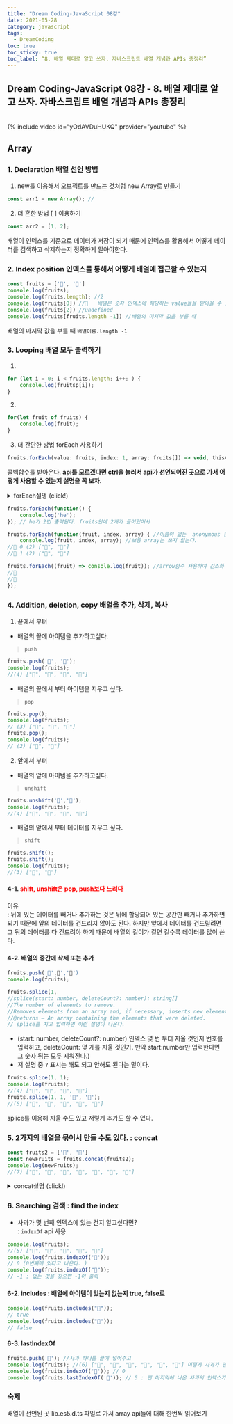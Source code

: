 ```yaml
---
title: "Dream Coding-JavaScript 08강"
date: 2021-05-28
category: javascript
tags:
  - DreamCoding
toc: true
toc_sticky: true
toc_label: “8. 배열 제대로 알고 쓰자. 자바스크립트 배열 개념과 APIs 총정리”
---
```



## Dream Coding-JavaScript 08강 - 8. 배열 제대로 알고 쓰자. 자바스크립트 배열 개념과 APIs 총정리
<link rel="stylesheet" type="text/css" href="/assets/CSS/markdown.css">

<br>
{% include video id="yOdAVDuHUKQ" provider="youtube" %}
<br>

## Array

### 1. Declaration 배열 선언 방법

1. new를 이용해서 오브젝트를 만드는 것처럼 new Array로 만들기
```javascript 
const arr1 = new Array(); //  
```

2. 더 흔한 방법 [ ] 이용하기
```javascript 
const arr2 = [1, 2];
```
배열이 인덱스를 기준으로 데이터가 저장이 되기 때문에
인덱스를 활용해서 어떻게 데이터를 검색하고 삭제하는지 정확하게 알아야한다.

### 2. Index position 인덱스를 통해서 어떻게 배열에 접근할 수 있는지

```javascript
const fruits = ['🍎', '🍌']
console.log(fruits); 
console.log(fruits.length); //2
console.log(fruits[0]) //🍎   배열은 숫자 인덱스에 해당하는 value들을 받아올 수 있다.
console.log(fruits[2]) //undefined
console.log(fruits[fruits.length -1]) //배열의 마지막 값을 부를 때
```
배열의 마지막 값을 부를 때 `배열이름.length -1` 

### 3. Looping 배열 모두 출력하기


1. 
```javascript
for (let i = 0; i < fruits.length; i++; ) {
    console.log(fruitsp[i]);
}
```

2. 
```javascript
for(let fruit of fruits) {
    console.log(fruit);
}
```

3. 더 간단한 방법 forEach 사용하기
```javascript
fruits.forEach(value: fruits, index: 1, array: fruits[]) => void, thisArg?: any : void;
```
콜백함수를 받아온다. __api를 모르겠다면 ctrl을 눌러서 api가 선언되어진 곳으로 가서
어떻게 사용할 수 있는지 설명을 꼭 보자.__

<details>

  <summary>forEach설명 (click!)</summary>
  <div markdown="1">

>   forEach(callbackfn: (value: T, index: number, array: T[]) => void, thisArg?: any): void;

> * Calls a defined callback function on each element of an array, and returns an array that contains the results.       
* @param callbackfn A function that accepts up to three arguments. The map method calls the callbackfn function one time for each element in the array.        
* @param thisArg An object to which the this keyword can refer in the callbackfn function. If thisArg is omitted, undefined is used as the this value.
* 배열의 각 요소에 대해 정의 된 콜백 함수를 호출하고 결과를 포함하는 배열을 반환합니다.            
* @param callbackfn 최대 3 개의 인수를받는 함수입니다. map 메서드는 배열의 각 요소에 대해 callbackfn 함수를 한 번 호출합니다.
* @param thisArg this 키워드가 callbackfn 함수에서 참조 할 수있는 객체입니다. thisArg가 생략되면 undefined가이 값으로 사용됩니다.

  </div>

</details>

```javascript
fruits.forEach(function() {
    console.log('he');
}); // he가 2번 출력된다. fruits안에 2개가 들어있어서

fruits.forEach(function(fruit, index, array) { //이름이 없는  anonymous 함수는 arrow함수를 쓸 수 있다.
    console.log(fruit, index, array); //보통 array는 쓰지 않는다.
//🍎 0 (2) ["🍎", "🍌"]
//🍌 1 (2) ["🍎", "🍌"] 

fruits.forEach((fruit) => console.log(fruit)); //arrow함수 사용하여 간소화 시키기 ! 
//🍎
//🍌
}); 
```

### 4. Addition, deletion, copy 배열을 추가, 삭제, 복사 

1. 끝에서 부터

- 배열의 끝에 아이템을 추가하고싶다. 
> `push`


```javascript
fruits.push('🍓', '🍑');
console.log(fruits);
//(4) ["🍎", "🍌", "🍓", "🍑"]
```

- 배열의 끝에서 부터 아이템을 지우고 싶다.
> `pop`

```javascript
fruits.pop();
console.log(fruits);
// (3) ["🍎", "🍌", "🍓"]
fruits.pop();
console.log(fruits);
// (2) ["🍎", "🍌"]
```

2. 앞에서 부터

- 배열의 앞에 아이템을 추가하고싶다.
> `unshift`

```javascript
fruits.unshift('🍓','🍋');
console.log(fruits);
//(4) ["🍓", "🍋", "🍎", "🍌"]
```

- 배열의 앞에서 부터 데이터를 지우고 싶다.
> `shift`

```javascript
fruits.shift();
fruits.shift();
console.log(fruits);
//(3) ["🍎", "🍌"]
```


#### 4-1. <span style= "color:red">shift, unshift은 pop, push보다 느리다</span>

이유  
: 뒤에 있는 데이터를 빼거나 추가하는 것은 뒤에 할당되어 있는 공간만 빼거나 추가하면 되기 때문에
앞의 데이터를 건드리지 않아도 된다. 하지만 앞에서 데이터를 건드릴려면 그 뒤의 데이터를 다 건드려야 하기 때문에 
배열의 길이가 길면 길수록 데이터를 많이 쓴다. 

#### 4-2. 배열의 중간에 삭제 또는 추가

```javascript
fruits.push('🍓',🍑','🍋')
console.log(fruits);

fruits.splice(1, 
//splice(start: number, deleteCount?: number): string[]
//The number of elements to remove.
//Removes elements from an array and, if necessary, inserts new elements in their place, returning the //deleted elements.
//@returns — An array containing the elements that were deleted.
// splice를 치고 입력하면 이런 설명이 나온다. 
```
- (start: number, deleteCount?: number) 인덱스 몇 번 부터 지울 것인지 번호를 입력하고, deleteCount: 몇 개를 지울 것인가. 만약 start:number만 입력한다면 그 숫자 뒤는 모두 지워진다.) 
- 저 설명 중 `?` 표시는 해도 되고 안해도 된다는 말이다. 

```javascript
fruits.splice(1, 1);
console.log(fruits); 
//(4) ["🍎", "🍓", "🍑", "🍋"]
fruits.splice(1, 1, '🍏', '🍉');
//(5) ["🍎", "🍏", "🍉", "🍑", "🍋"]
```
splice를 이용해 지울 수도 있고 저렇게 추가도 할 수 있다. 

### 5. 2가지의 배열을 묶어서 만들 수도 있다. : concat

```javascript
const fruits2 = ['🍈', '🍒']
const newFruits = fruits.concat(fruits2); 
console.log(newFruits);
//(7) ["🍎", "🍏", "🍉", "🍑", "🍋", "🍈", "🍒"]
```

<details>

  <summary>concat설명 (click!)</summary>
  <div markdown= "1">
>   * Adds all the elements of an array into a string, separated by the specified separator string.  
* @param separator A string used to separate one element of the array from the next in the resulting string. If omitted, the array elements are separated with a comma.

> * 배열의 모든 요소를 지정된 구분자 문자열로 구분하여 문자열에 추가합니다.  
* @param separator 배열의 한 요소를 결과 문자열에서 다음 요소와 구분하는 데 사용되는 문자열. 생략하면 배열 요소가 쉼표로 구분됩니다.
  </div>

</details>

### 6. Searching 검색  : find the index

- 사과가 몇 번째 인덱스에 있는 건지 알고싶다면?  
    : `indexOf` api 사용

```javascript
console.log(fruits);
//(5) ["🍎", "🍏", "🍉", "🍑", "🍋"]
console.log(fruits.indexOf('🍎')); 
// 0 (0번째에 있다고 나온다. )
console.log(fruits.indexOf("🥑"));
// -1 : 없는 것을 찾으면 -1이 출력
```

#### 6-2. includes : 배열에 아이템이 있는지 없는지 true, false로 
```javascript
console.log(fruits.includes("🍉"));
// true
console.log(fruits.includes("🥑"));
// false
```

#### 6-3. lastIndexOf

```javascript
fruits.push('🍎'); //사과 하나를 끝에 넣어주고 
console.log(fruits); //(6) ["🍎", "🍏", "🍉", "🍑", "🍋", "🍎"] 이렇게 사과가 맨 앞과 뒤 2개가 있다.
console.log(fruits.indexOf('🍎')); // 0 
console.log(fruits.lastIndexOf('🍎')); // 5 : 맨 마지막에 나온 사과의 인덱스가 출력이 된다. 
```

### 숙제 
배열이 선언된 곳 lib.es5.d.ts 파일로 가서 array api들에 대해 한번씩 읽어보기